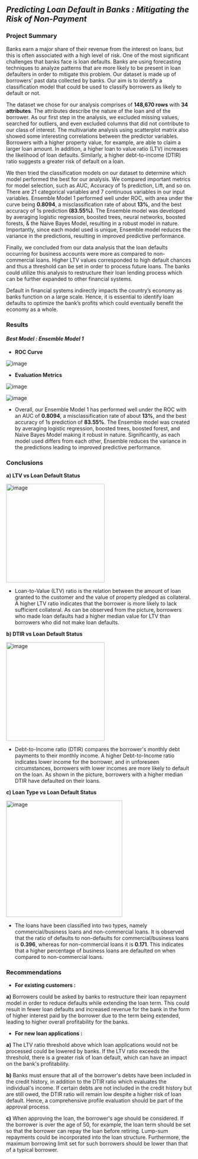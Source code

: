 ## _**Predicting Loan Default in Banks : Mitigating the Risk of Non-Payment**_


### **Project Summary**

Banks earn a major share of their revenue from the interest on loans, but this is often associated with a high level of risk. One of the most significant challenges that banks face is loan defaults. Banks are using forecasting techniques to analyze patterns that are more likely to be present in loan defaulters in order to mitigate this problem. Our dataset is made up of borrowers' past data collected by banks. Our aim is to identify a classification model that could be used to classify borrowers as likely to default or not.

The dataset we chose for our analysis comprises of **148,670 rows** with **34 attributes**. The attributes describe the nature of the loan and of the borrower. As our first step in the analysis, we excluded missing values, searched for outliers, and even excluded columns that did not contribute to our class of interest. The multivariate analysis using scatterplot matrix also showed some interesting correlations between the predictor variables. Borrowers with a higher property value, for example, are able to claim a larger loan amount. In addition, a higher loan to value ratio (LTV) increases the likelihood of loan defaults. Similarly, a higher debt-to-income (DTIR) ratio suggests a greater risk of default on a loan.

We then tried the classification models on our dataset to determine which model performed the best for our analysis. We compared important metrics for model selection, such as AUC, Accuracy of 1s prediction, Lift, and so on. There are 21 categorical variables and 7 continuous variables in our input variables. Ensemble Model 1 performed well under ROC, with area under the curve being **0.8094**, a misclassification rate of about **13%**, and the best accuracy of 1s prediction **(83.55%)**. The Ensemble model was developed by averaging logistic regression, boosted trees, neural networks, boosted forests, & the Naive Bayes Model, resulting in a robust model in nature. Importantly, since each model used is unique, Ensemble model reduces the variance in the predictions, resulting in improved predictive performance.

Finally, we concluded from our data analysis that the loan defaults occurring for business accounts were more as compared to non-commercial loans. Higher LTV values corresponded to high default chances and thus a threshold can be set in order to process future loans. The banks could utilize this analysis to restructure their loan lending process which can be further expanded to other financial systems.

Default in financial systems indirectly impacts the country’s economy as banks function on a large scale. Hence,  it is essential to identify loan defaults to optimize the bank’s profits which could eventually benefit the economy as a whole.


### **Results**

#### _**Best Model : Ensemble Model 1**_


* **ROC Curve**

![image](https://user-images.githubusercontent.com/70052374/226123745-6fd00b26-24fc-44ba-824a-ae18b52a35ab.png)


* **Evaluation Metrics**

![image](https://user-images.githubusercontent.com/70052374/226123800-04171255-866d-4861-8bb9-e1c6f81c6931.png)


![image](https://user-images.githubusercontent.com/70052374/226123804-b1b16d5e-751f-49c6-9583-6d22ea78b1f0.png)


* Overall, our Ensemble Model 1 has performed well under the ROC with an AUC of **0.8094**, a misclassification rate of about **13%**, and the best accuracy of 1s prediction of **83.55%**. The Ensemble model was created by averaging logistic regression, boosted trees, boosted forest, and Naive Bayes Model making it robust in nature. Significantly, as each model used differs from each other, Ensemble reduces the variance in the predictions leading to improved predictive performance.


### **Conclusions**

**a) LTV vs Loan Default Status**


<img width="266" alt="image" src="https://user-images.githubusercontent.com/70052374/226123214-1ec3c19b-f2e4-4427-88a1-3f045a001c9b.png">


* Loan-to-Value (LTV) ratio is the relation between the amount of loan granted to the customer and the value of property pledged as collateral. A higher LTV ratio indicates that the borrower is more likely to lack sufficient collateral. As can be observed from the picture, borrowers who made loan defaults had a higher median value for LTV than borrowers who did not make loan defaults.



**b) DTIR vs Loan Default Status**

<img width="266" alt="image" src="https://user-images.githubusercontent.com/70052374/226123239-3668a497-7e4b-401f-9de7-be038e38b8c8.png">


* Debt-to-Income ratio (DTIR) compares the borrower's monthly debt payments to their monthly income. A higher Debt-to-Income ratio indicates lower income for the borrower, and in unforeseen circumstances, borrowers with lower incomes are more likely to default on the loan. As shown in the picture, borrowers with a higher median DTIR have defaulted on their loans.




**c) Loan Type vs Loan Default Status**

<img width="314" alt="image" src="https://user-images.githubusercontent.com/70052374/226123357-07d0a8b4-fe90-4f63-9f64-390bc7747e97.png">


* The loans have been classified into two types, namely commercial/business loans and non-commercial loans. It is observed that the ratio of defaults to non-defaults for commercial/business loans is **0.396**, whereas for non-commercial loans it is **0.171**. This indicates that a higher percentage of business loans are defaulted on when compared to non-commercial loans.


### **Recommendations**


* **For existing customers :**

**a)** Borrowers could be asked by banks to restructure their loan repayment model in order to reduce defaults while extending the loan term. This could result in fewer loan defaults and increased revenue for the bank in the form of higher interest paid by the borrower due to the term being extended, leading to higher overall profitability for the banks.



* **For new loan applications :**

**a)** The LTV ratio threshold above which loan applications would not be processed could be lowered by banks. If the LTV ratio exceeds the threshold, there is a greater risk of loan default, which can have an impact on the bank's profitability.


**b)** Banks must ensure that all of the borrower's debts have been included in the credit history, in addition to the DTIR ratio which evaluates the individual's income. If certain debts are not included in the credit history but are still owed, the DTIR ratio will remain low despite a higher risk of loan default. Hence, a comprehensive profile evaluation should be part of the approval process.


**c)** When approving the loan, the borrower's age should be considered. If the borrower is over the age of 50, for example, the loan term should be set so that the borrower can repay the loan before retiring. Lump-sum repayments could be incorporated into the loan structure. Furthermore, the maximum borrowing limit set for such borrowers should be lower than that of a typical borrower.
